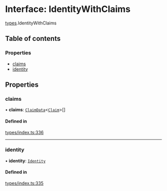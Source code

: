 # Interface: IdentityWithClaims

[types](../wiki/types).IdentityWithClaims

## Table of contents

### Properties

- [claims](../wiki/types.IdentityWithClaims#claims)
- [identity](../wiki/types.IdentityWithClaims#identity)

## Properties

### claims

• **claims**: [`ClaimData`](../wiki/types.ClaimData)<[`Claim`](../wiki/types#claim)\>[]

#### Defined in

[types/index.ts:336](https://github.com/PolymeshAssociation/polymesh-sdk/blob/16e8c2ca/src/types/index.ts#L336)

___

### identity

• **identity**: [`Identity`](../wiki/api.entities.Identity.Identity)

#### Defined in

[types/index.ts:335](https://github.com/PolymeshAssociation/polymesh-sdk/blob/16e8c2ca/src/types/index.ts#L335)

